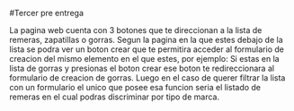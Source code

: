 #Tercer pre entrega


La pagina web cuenta con 3 botones que te direccionan a la lista de remeras, zapatillas o gorras.
Segun la pagina en la que estes debajo de la lista se podra ver un boton crear que te permitira acceder al formulario de creacion del mismo elemento en el que estes, por ejemplo: 
Si estas en la lista de gorras y presionas el boton crear ese boton te redireccionara al formulario de creacion de gorras.
Luego en el caso de querer filtrar la lista con un formulario el unico que posee esa funcion seria el listado de remeras en el cual podras discriminar por tipo de marca. 
